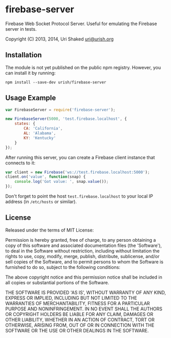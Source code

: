 firebase-server
===============

Firebase Web Socket Protocol Server. Useful for emulating the Firebase server in tests.

Copyright (C) 2013, 2014, Uri Shaked <uri@urish.org>

Installation
------------

The module is not yet published on the public npm registry. However, you can install 
it by running:

`npm install --save-dev urish/firebase-server`

Usage Example
-------------

```js
var FirebaseServer = require('firebase-server');

new FirebaseServer(5000, 'test.firebase.localhost', {
	states: {
		CA: 'California',
		AL: 'Alabama',
		KY: 'Kentucky'
	}
});
```

After running this server, you can create a Firebase client instance that connects to it:

```js
var client = new Firebase('ws://test.firebase.localhost:5000');
client.on('value', function(snap) {
	console.log('Got value: ', snap.value());
});
```

Don't forget to point the host `test.firebase.localhost` to your local IP address (in `/etc/hosts` or similar).

License
----

Released under the terms of MIT License:

Permission is hereby granted, free of charge, to any person obtaining
a copy of this software and associated documentation files (the
'Software'), to deal in the Software without restriction, including
without limitation the rights to use, copy, modify, merge, publish,
distribute, sublicense, and/or sell copies of the Software, and to
permit persons to whom the Software is furnished to do so, subject to
the following conditions:

The above copyright notice and this permission notice shall be
included in all copies or substantial portions of the Software.

THE SOFTWARE IS PROVIDED 'AS IS', WITHOUT WARRANTY OF ANY KIND,
EXPRESS OR IMPLIED, INCLUDING BUT NOT LIMITED TO THE WARRANTIES OF
MERCHANTABILITY, FITNESS FOR A PARTICULAR PURPOSE AND NONINFRINGEMENT.
IN NO EVENT SHALL THE AUTHORS OR COPYRIGHT HOLDERS BE LIABLE FOR ANY
CLAIM, DAMAGES OR OTHER LIABILITY, WHETHER IN AN ACTION OF CONTRACT,
TORT OR OTHERWISE, ARISING FROM, OUT OF OR IN CONNECTION WITH THE
SOFTWARE OR THE USE OR OTHER DEALINGS IN THE SOFTWARE.
